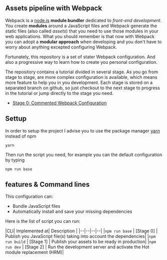 ## Assets pipeline with **Webpack**

Webpack is a [node.js](https://nodejs.org/en/) **module bundler** dedicated to _front-end development_. You create **modules** around a JavaScript files and Webpack generate the static files (also called *assets*) that you need to use those modules in your web applications. What you should remember is that now with Webpack you can adopt a **modular approach** when developing and you don't have to worry about anything excepted configuring Webpack.

Fortunately, this repository is a set of stater Webpack configuration. And also a progressive way to learn how to create you personal configuration.

The repository contains a tutorial divided in several stage. As you go from stage to stage, are more complex configuration is available, which means more feature to help you in you development. Each stage is stored on a separated branch on github, so just checkout to the next stage to progress in the tutorial or jump directly to the stage you need.

* [Stage 0: Commented Webpack Configuration](https://github.com/JellyfishCMS/assets-pipeline-webpack/blob/master/documentation/stage0.md)

## Settup

In order to setup the project I advise you to use the package manager [yarn](https://yarnpkg.com/) instead of npm

```shell
yarn
```

Then run the script you need, for example you can the default configuration by typing

```shell
npm run base
```

## features & Command lines

This configuration can:
  * Bundle JavaScript files
  * Automatically install and save your missing dependencies

Here is the list of script you can run:

|CLI| Implemented at| Description |
|--|--|--|--|
|`npm run base`  | [Stage 0] | Publish you JavaScript file(s) taking into account the dependencies|
|`npm run build` | [Stage 1] | Publish your assets to be ready in production|
|`npm run dev`   | [Stage 2] | Run the development server and activate the Hot module replacement (HRM)|

